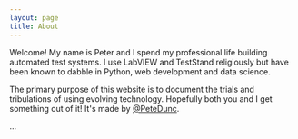 ```yaml
---
layout: page
title: About
---
```


<p class="message">
  Welcome! My name is Peter and I spend my professional life building automated test systems.  I use LabVIEW and TestStand religiously but have been known to dabble in Python, web development and data science.
</p>

The primary purpose of this website is to document the trials and tribulations of using evolving technology. Hopefully both you and I get something out of it!  It's made by [@PeteDunc](https://twitter.com/PeteDunc).

...
